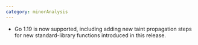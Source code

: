 ```yaml
---
category: minorAnalysis
---
```

* Go 1.19 is now supported, including adding new taint propagation steps for new standard-library functions introduced in this release.
